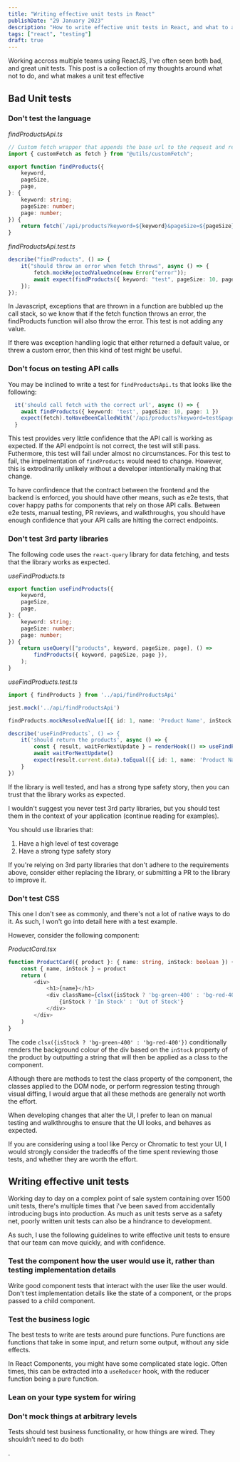 ```yaml
---
title: "Writing effective unit tests in React"
publishDate: "29 January 2023"
description: "How to write effective unit tests in React, and what to avoid"
tags: ["react", "testing"]
draft: true
---
```


Working accross multiple teams using ReactJS, I've often seen both bad, and great unit tests.
This post is a collection of my thoughts around what not to do, and what makes a unit test effective

## Bad Unit tests

### Don't test the language

_findProductsApi.ts_

```typescript
// Custom fetch wrapper that appends the base url to the request and resolveds the response as json
import { customFetch as fetch } from "@utils/customFetch";

export function findProducts({
	keyword,
	pageSize,
	page,
}: {
	keyword: string;
	pageSize: number;
	page: number;
}) {
	return fetch(`/api/products?keyword=${keyword}&pageSize=${pageSize}&page=${page}`);
}
```

_findProductsApi.test.ts_

```typescript
describe("findProducts", () => {
	it("should throw an error when fetch throws", async () => {
		fetch.mockRejectedValueOnce(new Error("error"));
		await expect(findProducts({ keyword: "test", pageSize: 10, page: 1 })).rejects.toThrow("error");
	});
});
```

In Javascript, exceptions that are thrown in a function are bubbled up the call stack, so we know that if the fetch function throws an error, the findProducts function will also throw the error. This test is not adding any value.

If there was exception handling logic that either returned a default value, or threw a custom error, then this kind of test might be useful.

### Don't focus on testing API calls

You may be inclined to write a test for `findProductsApi.ts` that looks like the following:

```typescript
  it('should call fetch with the correct url', async () => {
    await findProducts({ keyword: 'test', pageSize: 10, page: 1 })
    expect(fetch).toHaveBeenCalledWith('/api/products?keyword=test&pageSize=10&page=1')
  }
```

This test provides very little confidence that the API call is working as expected. If the API endpoint is not correct, the test will still pass.
Futhermore, this test will fail under almost no circumstances. For this test to fail, the impelmentation of `findProducts` would need to change.
However, this is extrodinarily unlikely without a developer intentionally making that change.

To have confindence that the contract between the frontend and the backend is enforced, you should have other means, such as e2e tests, that cover happy paths for components that rely on those API calls.
Between e2e tests, manual testing, PR reviews, and walkthroughs, you should have enough confidence that your API calls are hitting the correct endpoints.

### Don't test 3rd party libraries

The following code uses the `react-query` library for data fetching, and tests that the library works as expected.

_useFindProducts.ts_

```typescript
export function useFindProducts({
	keyword,
	pageSize,
	page,
}: {
	keyword: string;
	pageSize: number;
	page: number;
}) {
	return useQuery(["products", keyword, pageSize, page], () =>
		findProducts({ keyword, pageSize, page }),
	);
}
```

_useFindProducts.test.ts_

```typescript
import { findProducts } from '../api/findProductsApi'

jest.mock('../api/findProductsApi')

findProducts.mockResolvedValue([{ id: 1, name: 'Product Name', inStock: true }])

describe('useFindProducts`, () => {
    it('should return the products', async () => {
        const { result, waitForNextUpdate } = renderHook(() => useFindProducts({ keyword: 'test', pageSize: 10, page: 1 }))
        await waitForNextUpdate()
        expect(result.current.data).toEqual([{ id: 1, name: 'Product Name', inStock: true }])
    }
})
```

If the library is well tested, and has a strong type safety story, then you can trust that the library works as expected.

I wouldn't suggest you never test 3rd party libraries, but you should test them in the context of your application (continue reading for examples).

You should use libraries that:

1. Have a high level of test coverage
2. Have a strong type safety story

If you're relying on 3rd party libraries that don't adhere to the requirements above, consider either replacing the library, or submitting a PR to the library to improve it.

### Don't test CSS

This one I don't see as commonly, and there's not a lot of native ways to do it. As such, I won't go into detail here with a test example.

However, consider the following component:

_ProductCard.tsx_

```typescript
function ProductCard({ product }: { name: string, inStock: boolean }) {
    const { name, inStock } = product
    return (
        <div>
            <h1>{name}</h1>
            <div className={clsx({isStock ? 'bg-green-400' : 'bg-red-400'})}>
                {inStock ? 'In Stock' : 'Out of Stock'}
            </div>
        </div>
    )
}
```

The code `clsx({isStock ? 'bg-green-400' : 'bg-red-400'})` conditionally renders the background colour of the div based on the `inStock` property of the product by outputting a string that will then be applied as a class to the component.

Although there are methods to test the class property of the component, the classes applied to the DOM node, or perform regression testing through visual diffing, I would argue that all these methods are generally not worth the effort.

When developing changes that alter the UI, I prefer to lean on manual testing and walkthroughs to ensure that the UI looks, and behaves as expected.

If you are considering using a tool like Percy or Chromatic to test your UI, I would strongly consider the tradeoffs of the time spent reviewing those tests, and whether they are worth the effort.

## Writing effective unit tests

Working day to day on a complex point of sale system containing over 1500 unit tests, there's multiple times that i've been saved from accidentally introducing bugs into production.
As much as unit tests serve as a safety net, poorly written unit tests can also be a hindrance to development.

As such, I use the following guidelines to write effective unit tests to ensure that our team can move quickly, and with confidence.

### Test the component how the user would use it, rather than testing implementation details

Write good component tests that interact with the user like the user would. Don't test implementation details like the state of a component, or the props passed to a child component.

### Test the business logic

The best tests to write are tests around pure functions. Pure functions are functions that take in some input, and return some output, without any side effects.

In React Components, you might have some complicated state logic. Often times, this can be extracted into a `useReducer` hook, with the reducer function being a pure function.

### Lean on your type system for wiring

### Don't mock things at arbitrary levels

Tests should test business functionality, or how things are wired. They shouldn’t need to do both

.
